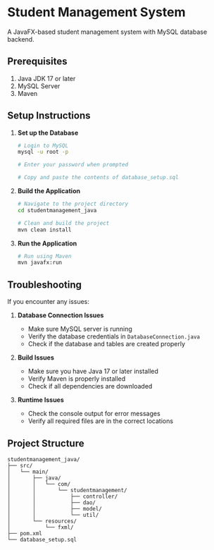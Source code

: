 # Student Management System

A JavaFX-based student management system with MySQL database backend.

## Prerequisites

1. Java JDK 17 or later
2. MySQL Server
3. Maven

## Setup Instructions

1. **Set up the Database**
   ```bash
   # Login to MySQL
   mysql -u root -p
   
   # Enter your password when prompted
   
   # Copy and paste the contents of database_setup.sql
   ```

2. **Build the Application**
   ```bash
   # Navigate to the project directory
   cd studentmanagement_java
   
   # Clean and build the project
   mvn clean install
   ```

3. **Run the Application**
   ```bash
   # Run using Maven
   mvn javafx:run
   ```

## Troubleshooting

If you encounter any issues:

1. **Database Connection Issues**
   - Make sure MySQL server is running
   - Verify the database credentials in `DatabaseConnection.java`
   - Check if the database and tables are created properly

2. **Build Issues**
   - Make sure you have Java 17 or later installed
   - Verify Maven is properly installed
   - Check if all dependencies are downloaded

3. **Runtime Issues**
   - Check the console output for error messages
   - Verify all required files are in the correct locations

## Project Structure

```
studentmanagement_java/
├── src/
│   └── main/
│       ├── java/
│       │   └── com/
│       │       └── studentmanagement/
│       │           ├── controller/
│       │           ├── dao/
│       │           ├── model/
│       │           └── util/
│       └── resources/
│           └── fxml/
├── pom.xml
└── database_setup.sql
```
